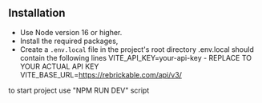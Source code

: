 ## Installation
- Use Node version 16 or higher.
- Install the required packages,
- Create a `.env.local` file in the project's root directory 
.env.local should contain the following lines
VITE_API_KEY=your-api-key - REPLACE TO YOUR ACTUAL API KEY
VITE_BASE_URL=https://rebrickable.com/api/v3/

to start project use "NPM RUN DEV" script